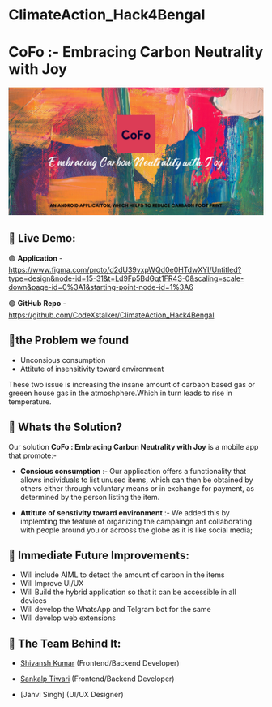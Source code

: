 # ClimateAction_Hack4Bengal

# CoFo :- Embracing Carbon Neutrality with Joy

![Logo](https://github.com/CodeXstalker/ClimateAction_Hack4Bengal/blob/main/banner1.jpg)


## 🔰 Live Demo:

🟢 **Application** - https://www.figma.com/proto/d2dU39vxpWQd0e0HTdwXYI/Untitled?type=design&node-id=15-31&t=Ld9Fp5BdGqt1FR4S-0&scaling=scale-down&page-id=0%3A1&starting-point-node-id=1%3A6

🟢 **GitHub Repo** - https://github.com/CodeXstalker/ClimateAction_Hack4Bengal


## 🔰the Problem we found

- Unconsious consumption
- Attitute of insensitivity toward environment

These two issue is increasing the insane amount of carbaon based gas or greeen house gas in the atmoshphere.Which in turn leads to rise in temperature.

## 🔰 Whats the Solution?

Our solution **CoFo : Embracing Carbon Neutrality with Joy** is a mobile app that promote:-

- **Consious consumption** :- Our application offers a functionality that allows individuals to list unused items, which can then be obtained by others either through voluntary means or in exchange for payment, as determined by the person listing the item.
   
- **Attitute of senstivity toward environment** :- We added this by implemting the feature of organizing the campaingn anf collaborating with people around you or acrooss the globe as it is like social media;

## 🔰 Immediate Future Improvements:

- Will include AIML to detect the amount of carbon in the items
- Will Improve UI/UX
- Will Build the hybrid application so that it can be accessible in all devices
- Will develop the WhatsApp and Telgram bot for the same
- Will develop web extensions



## 🔰 The Team Behind It:

- [Shivansh Kumar](https://www.linkedin.com/in/shivansh-kumar-492b3021b/) (Frontend/Backend Developer)

- [Sankalp Tiwari](https://www.linkedin.com/in/my-profile-sankalp/) (Frontend/Backend Developer)

- [Janvi Singh] (UI/UX Designer)





